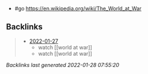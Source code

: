 - #go https://en.wikipedia.org/wiki/The_World_at_War

## Backlinks

> - [2022-01-27](todo.md)
>   - watch [[world at war]]
>   - watch [[world at war]]

_Backlinks last generated 2022-01-28 07:55:20_
